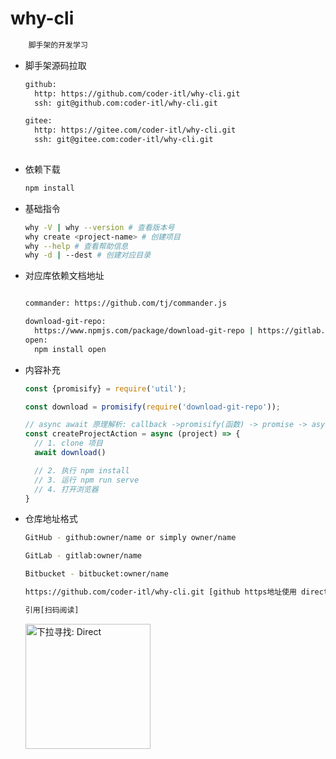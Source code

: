 # why-cli

```bash
    脚手架的开发学习
```

+ 脚手架源码拉取

  ```bash
  github: 
  	http: https://github.com/coder-itl/why-cli.git
  	ssh: git@github.com:coder-itl/why-cli.git
  
  gitee: 
  	http: https://gitee.com/coder-itl/why-cli.git
  	ssh: git@gitee.com:coder-itl/why-cli.git
  	
  ```

+ 依赖下载

  ```bash
  npm install
  ```

+ 基础指令

  ```bash
  why -V | why --version # 查看版本号
  why create <project-name> # 创建项目
  why --help # 查看帮助信息
  why -d | --dest # 创建对应目录
  ```

+ 对应库依赖文档地址

  ```bash
  
  commander: https://github.com/tj/commander.js
  
  download-git-repo:
  	https://www.npmjs.com/package/download-git-repo | https://gitlab.com/flippidippi/download-git-repo
  open:
  	npm install open
  ```

+ 内容补充

  ```javascript
  const {promisify} = require('util');
  
  const download = promisify(require('download-git-repo'));
  
  // async await 原理解析: callback ->promisify(函数) -> promise -> async await 
  const createProjectAction = async (project) => {
    // 1. clone 项目
    await download()
  
    // 2. 执行 npm install
    // 3. 运行 npm run serve
    // 4. 打开浏览器
  }
  ```

+ 仓库地址格式

  ```bash
  GitHub - github:owner/name or simply owner/name
  
  GitLab - gitlab:owner/name
  
  Bitbucket - bitbucket:owner/name
  ```

  ```bash
  https://github.com/coder-itl/why-cli.git [github https地址使用 direct]
  
  引用[扫码阅读]
  
  ```

  <img src="https://i.loli.net/2021/06/20/i71X3QL2K6aIF9W.png" title="下拉寻找: Direct"  width="200">
